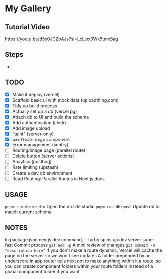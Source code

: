# My Gallery

## Tutorial Video

https://youtu.be/d5x0JCZbAJs?si=Lcl_px3Wk5tmxSag

## Steps

-

## TODO

- [x] Make it deploy (vercel)
- [x] Scaffold basic ui with mock data (uploadthing.com)
- [x] Tidy up build process
- [x] Actually set up a db (vercel pg)
- [x] Attach db to UI and build the schema
- [x] Add authentication (clerk)
- [x] Add image upload
- [x] "taint" (server-only)
- [x] use Next/Image component
- [x] Error management (sentry)
- [ ] Routing/image page (parallel route)
- [ ] Delete button (server actions)
- [ ] Anaytics (posthog)
- [ ] Rate limiting (upstash)
- [ ] Create a dev db environment
- [ ] Read Routing: Parallel Routes in Next.js docs

## USAGE

`pnpm run db:studio` Open the drizzle studio
`pnpm run db:push` Update db to match current schema

## NOTES

In package.json nextjs dev command, --turbo spins up dev server super fast
Commit process
`git add -p` A mini review of changes
`git commit -m "description here"`
If you don't make a route dynamic, Vercel will cache the page on the server so we won't see updates
A folder prepended by an underscore in app router tells next not to make anything within it a route, so you can create component folders within your route folders instead of a global component folder if you want
